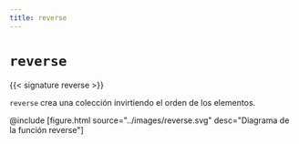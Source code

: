 ```yaml
---
title: reverse
---
```


# `reverse`

{{< signature reverse >}}

`reverse` crea una colección invirtiendo el orden de los elementos.

@include [figure.html source="../images/reverse.svg" desc="Diagrama de la función reverse"]
